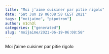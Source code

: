 ```yaml
---
title: "Moi j’aime cuisiner par pitie rigolo"
date: "Sat Jun 19 06:08:58 CEST 2021"
tags: ["moijaime", "pipotron"]
author: m1ch3l
categories: ["generated"]
slug: "moijaime/2021-06-19-06:08:58"
---
```


Moi j’aime cuisiner par pitie rigolo
